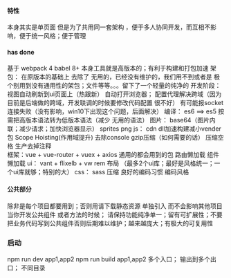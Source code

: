 ####  特性
本身其实是单页面 但是为了共用同一套架构 ，便于多人协同开发，而互相不影响，便于统一风格；便于管理

#### has done
基于    webpack 4   babel 8+  本身工具就是高版本的；有利于构建和打包加速
架包： 在原版本的基础上 去除了 无用的，已经没有维护的，我们用不到或者是 极个别用到没有通用性的架包；文件等等。。。留下了一个轻量的纯净的
开发阶段：视图自动刷新到ui页面上（热跟新）   自动打开浏览器； 配置代理解决跨域（因为目前是后端做的跨域，开发联调的时候要修改代码配置 很不好） 有可能报socket 连接失败（没有影响，win10下出现这个问题，后面解决）
编译： es6 ==> es5 按需把高版本语法转为低版本语法（减少 无用的语法）
图片： base64（图片内联；减少请求；加快浏览器显示）  sprites  png
js： cdn   dll加速构建减小vender包   Scope Hoisting(作用域提升)    去除console  gzip压缩（如何需要的话） 压缩空格  生产去掉注释  
框架：vue + vue-router  + vuex + axios  通用的都会用到的包   路由懒加载  组件懒加载
ui： vant + flixelb + vw  rem 布局  （最多2个ui库；最好是风格统一；一个ui库就够；特别的大）
css： sass  压缩
良好的编码习惯 编码风格   

#### 公共部分
除非是每个项目都要用到；否则用请下载静态资源 单独引入 而不会影响其他项目
当你开发公共组件 或者方法的时候； 请保持功能纯净单一；留有可扩展性；不要把业务代码写到公共组件否则后期难以维护；越来越庞大；有极大的可复用性

### 启动
npm run dev app1,app2
npm run build app1,app2  多个入口； 输出到多个出口； 不同目录